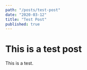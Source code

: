 ```yaml
---
path: "/posts/test-post"
date: "2020-03-12"
title: "Test Post"
published: true
---
```


# This is a test post #


This is a test. 
